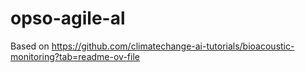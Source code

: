 # opso-agile-al

Based on https://github.com/climatechange-ai-tutorials/bioacoustic-monitoring?tab=readme-ov-file
